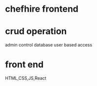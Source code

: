 # chefhire frontend

# crud operation
admin control database
user based access

# front end
HTML,CSS,JS,React